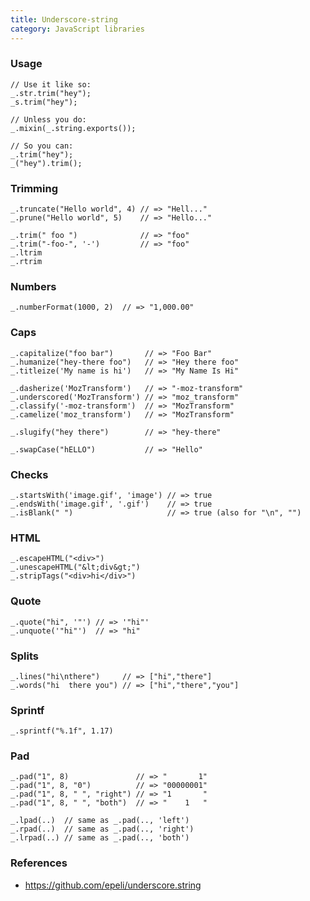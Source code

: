 ```yaml
---
title: Underscore-string
category: JavaScript libraries
---
```


### Usage

    // Use it like so:
    _.str.trim("hey");
    _s.trim("hey");

    // Unless you do:
    _.mixin(_.string.exports());

    // So you can:
    _.trim("hey");
    _("hey").trim();

### Trimming

    _.truncate("Hello world", 4) // => "Hell..."
    _.prune("Hello world", 5)    // => "Hello..."

    _.trim(" foo ")              // => "foo"
    _.trim("-foo-", '-')         // => "foo"
    _.ltrim
    _.rtrim

### Numbers

    _.numberFormat(1000, 2)  // => "1,000.00"

### Caps

    _.capitalize("foo bar")       // => "Foo Bar"
    _.humanize("hey-there foo")   // => "Hey there foo"
    _.titleize('My name is hi')   // => "My Name Is Hi"

    _.dasherize('MozTransform')   // => "-moz-transform"
    _.underscored('MozTransform') // => "moz_transform"
    _.classify('-moz-transform')  // => "MozTransform"
    _.camelize('moz_transform')   // => "MozTransform"

    _.slugify("hey there")        // => "hey-there"

    _.swapCase("hELLO")           // => "Hello"

### Checks

    _.startsWith('image.gif', 'image') // => true
    _.endsWith('image.gif', '.gif')    // => true
    _.isBlank(" ")                     // => true (also for "\n", "")

### HTML

    _.escapeHTML("<div>")
    _.unescapeHTML("&lt;div&gt;")
    _.stripTags("<div>hi</div>")

### Quote

    _.quote("hi", '"') // => '"hi"'
    _.unquote('"hi"')  // => "hi"

### Splits

    _.lines("hi\nthere")     // => ["hi","there"]
    _.words("hi  there you") // => ["hi","there","you"]

### Sprintf

    _.sprintf("%.1f", 1.17)

### Pad

    _.pad("1", 8)               // => "       1"
    _.pad("1", 8, "0")          // => "00000001"
    _.pad("1", 8, " ", "right") // => "1       "
    _.pad("1", 8, " ", "both")  // => "    1   "

    _.lpad(..)  // same as _.pad(.., 'left')
    _.rpad(..)  // same as _.pad(.., 'right')
    _.lrpad(..) // same as _.pad(.., 'both')

### References

-   https://github.com/epeli/underscore.string
